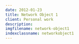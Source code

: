 ```yaml
---
date: 2012-01-23
title: Network Object 1
client: Personal work
description:
imgfilename: network-object1
indexclassname: networkobject1
---
```


<img srcset="/img/network-object1-1x.png 1x, /img/network-object1-2x.png 2x">
